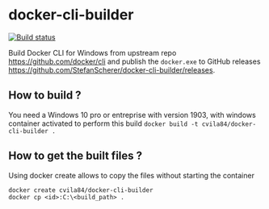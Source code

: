 # docker-cli-builder
[![Build status](https://ci.appveyor.com/api/projects/status/5mn0j7adf8xtoawn/branch/master?svg=true)](https://ci.appveyor.com/project/StefanScherer/docker-cli-builder/branch/master)

Build Docker CLI for Windows from upstream repo https://github.com/docker/cli and publish the `docker.exe` to GitHub releases https://github.com/StefanScherer/docker-cli-builder/releases.

## How to build ?

You need a Windows 10 pro or entreprise with version 1903, with windows container activated to perform this build
```docker build -t cvila84/docker-cli-builder .```

## How to get the built files ?

Using docker create allows to copy the files without starting the container
```
docker create cvila84/docker-cli-builder
docker cp <id>:C:\<build_path> .
```
